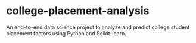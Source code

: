 # college-placement-analysis
An end-to-end data science project to analyze and predict college student placement factors using Python and Scikit-learn.
